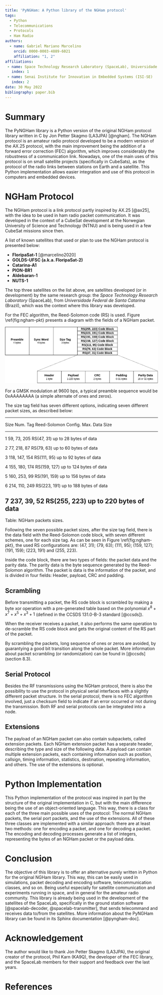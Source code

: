 ```yaml
---
title: 'PyNGHam: A Python library of the NGHam protocol'
tags:
  - Python
  - Telecommunications
  - Protocols
  - Ham Radio
authors:
  - name: Gabriel Mariano Marcelino
    orcid: 0000-0003-4889-6021
    affiliation: "1, 2"
affiliations:
 - name: Space Technology Research Laboratory (SpaceLab), Universidade Federal de Santa Catarina
   index: 1
 - name: Senai Institute for Innovation in Embedded Systems (ISI-SE)
   index: 2
date: 30 May 2022
bibliography: paper.bib
---
```


# Summary

The PyNGHam library is a Python version of the original NGHam protocol library written in C by Jon Petter Skagmo (LA3JPA) [@ngham]. The NGHam protocol is an amateur radio protocol developed to be a modern version of the AX.25 protocol, with the main improvement being the addition of a forward error correction (FEC) algorithm, which improves considerably the robustness of a communication link. Nowadays, one of the main uses of this protocol is on small satellite projects (specifically in CubeSats), as the protocol of the radio links between stations on Earth and a satellite. This Python implementation allows easier integration and use of this protocol in computers and embedded devices.

# NGHam Protocol

The NGHam protocol is a link protocol partly inspired by AX.25 [@ax25], with the idea to be used in ham radio packet communication. It was developed in the context of a CubeSat development at the Norwegian University of Science and Technology (NTNU) and is being used in a few CubeSat missions since then.

A list of known satellites that used or plan to use the NGHam protocol is presented below:

* **FloripaSat-1** [@marcelino2020]
* **GOLDS-UFSC (a.k.a. FloripaSat-2)**
* **Catarina-A1**
* **PION-BR1**
* **Aldebaran-1**
* **NUTS-1**

The top three satellites on the list above, are satellites developed (or in development) by the same research group: the *Space Technology Research Laboratory* (SpaceLab), from *Universidade Federal de Santa Catarina* (Brazil), which was the context where this library was developed.

For the FEC algorithm, the Reed-Solomon code (RS) is used. Figure \ref{fig:ngham-pkt} presents a diagram with the fields of a NGHam packet.

![Fields of a NGHam packet.\label{fig:ngham-pkt}](../docs/ngham-pkt.png)

For a GMSK modulation at 9600 bps, a typical preamble sequence would be 0xAAAAAAAA (a simple alternate of ones and zeros).

The size tag field has seven different options, indicating seven different packet sizes, as described below:

----------------------------------------------------------------------------
Size Num.   Tag             Reed-Solomon Config.    Max. Data Size
----------  --------------  ---------------------   ------------------------
1           59, 73, 205     RS(47, 31)              up to 28 bytes of data

2           77, 218, 87     RS(79, 63)              up to 60 bytes of data

3           118, 147, 154   RS(111, 95)             up to 92 bytes of data

4           155, 180, 174   RS(159, 127)            up to 124 bytes of data

5           160, 253, 99    RS(191, 159)            up to 156 bytes of data

6           214, 110, 249   RS(223, 191)            up to 188 bytes of data

7           237, 39, 52     RS(255, 223)            up to 220 bytes of data
----------------------------------------------------------------------------

Table:  NGHam packets sizes.

Following the seven possible packet sizes, after the size tag field, there is the data field with the Reed-Solomon code block, with seven different schemes, one for each size tag. As can be seen in Figure \ref{fig:ngham-pkt}, the used RS configurations are: (47, 31); (79, 63); (111, 95); (159, 127); (191, 159); (223, 191) and (255, 223).

Inside the code block, there are two types of fields: the packet data and the parity data. The parity data is the byte sequence generated by the Reed-Solomon algorithm. The packet is data is the information of the packet, and is divided in four fields: Header, payload, CRC and padding.

## Scrambling

Before transmitting a packet, the RS code block is scrambled by making a byte xor operation with a pre-generated table based on the polynomial $x^{8} + x^{7} + x^{5} + x^{3} + 1$ (defined in the CCSDS 131.0-B-3 standard [@ccsds]).

When the receiver receives a packet, it also performs the same operation to de-scramble the RS code block and gets the original content of the RS part of the packet.

By scrambling the packets, long sequence of ones or zeros are avoided, by guarantying a good bit transition along the whole packet. More information about packet scrambling (or randomization) can be found in [@ccsds] (section 8.3).

## Serial Protocol

Besides the RF transmissions using the NGHam protocol, there is also the possibility to use the protocol in physical serial interfaces with a slightly different packet structure. In the serial protocol, there is no FEC algorithm involved, just a checksum field to indicate if an error occurred or not during the transmission. Both RF and serial protocols can be integrated into a node.

## Extensions

The payload of an NGHam packet can also contain subpackets, called extension packets. Each NGHam extension packet has a separate header, describing the type and size of the following data. A payload can contain multiple extension packets, each containing information such as position, callsign, timing information, statistics, destination, repeating information, and others. The use of the extensions is optional.

# Python Implementation

This Python implementation of the protocol was inspired in part by the structure of the original implementation in C, but with the main difference being the use of an object-oriented language. This way, there is a class for each of the three main possible uses of the protocol: The normal NGHam packets, the serial port packets, and the use of the extensions. All of these three classes are implemented with a similar approach: there are at least two methods: one for encoding a packet, and one for decoding a packet. The encoding and decoding processes generate a list of integers, representing the bytes of an NGHam packet or the payload data.

# Conclusion

The objective of this library is to offer an alternative purely written in Python for the original NGHam library. This way, this can be easily used in simulations, packet decoding and encoding software, telecommunication classes, and so on. Being useful especially for satellite communication and experiments running in space, and in general for the amateur radio community. This library is already being used in the development of the satellites of the SpaceLab, specifically in the ground station software [@spacelab-decoder, @spacelab-transmitter], that sends telecommand and receives data to/from the satellites. More information about the PyNGHam library can be found in its Sphinx documentation [@pyngham-doc].

# Acknowledgement

The author would like to thank Jon Petter Skagmo (LA3JPA), the original creator of the protocol, Phil Karn (KA9Q), the developer of the FEC library, and the SpaceLab members for their support and feedback over the last years.

# References
